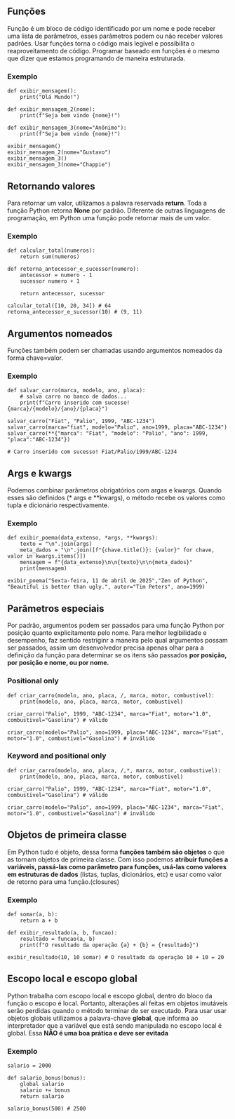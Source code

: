 ## Funções
<p>Função é um bloco de código identificado por um nome e pode receber uma lista de parâmetros, esses parâmetros podem ou não receber valores padrões.
Usar funções torna o código mais legível e possibilita o reaproveitamento de código. Programar baseado em funções é o mesmo que dizer que estamos programando
de maneira estruturada. </p>

### Exemplo
```
def exibir_mensagem():
    print("Olá Mundo!")

def exibir_mensagem_2(nome):
    print(f"Seja bem vindo {nome}!")

def exibir_mensagem_3(nome="Anônimo"):
    print(f"Seja bem vindo {nome}!")

exibir_mensagem()
exibir_mensagem_2(nome="Gustavo")
exibir_mensagem_3()
exibir_mensagem_3(nome="Chappie")
```

## Retornando valores

<p> Para retornar um valor, utilizamos a palavra reservada <b>return</b>. Toda a função Python retorna <b>None</b> por padrão. Diferente de outras linguagens de programação, em Python uma função pode retornar mais de um valor.

### Exemplo
```
def calcular_total(numeros):
    return sum(numeros)

def retorna_antecessor_e_sucessor(numero):
    antecessor = numero - 1
    sucessor numero + 1

    return antecessor, sucessor

calcular_total([10, 20, 34]) # 64
retorna_antecessor_e_sucessor(10) # (9, 11)
```

## Argumentos nomeados

<p> Funções também podem ser chamadas usando argumentos nomeados da forma chave=valor. </p>

### Exemplo

```
def salvar_carro(marca, modelo, ano, placa):
    # salva carro no banco de dados...
    print(f"Carro inserido com sucesso! {marca}/{modelo}/{ano}/{placa}")

salvar_carro("Fiat", "Palio", 1999, "ABC-1234")
salvar_carro(marca="fiat", modelo="Palio", ano=1999, placa="ABC-1234")
salvar_carro(**{"marca": "Fiat", "modelo": "Palio", "ano": 1999, "placa":"ABC-1234"})

# Carro inserido com sucesso! Fiat/Palio/1999/ABC-1234
```

## Args e kwargs

<p> Podemos combinar parâmetros obrigatórios com argas e kwargs. Quando esses são definidos (* args e **kwargs), o método recebe os valores como tupla e dicionário respectivamente. </p>

### Exemplo
```
def exibir_poema(data_extenso, *args, **kwargs):
    texto = "\n".join(args)
    meta_dados = "\n".join([f"{chave.title()}: {valor}" for chave, valor in kwargs.items()])
    mensagem = f"{data_extenso}\n\n{texto}\n\n{meta_dados}"
    print(mensagem)

exibir_poema("Sexta-feira, 11 de abril de 2025","Zen of Python", "Beautiful is better than ugly.", autor="Tim Peters", ano=1999)
```
## Parâmetros especiais
<p>Por padrão, argumentos podem ser passados para uma função Python por posição quanto explicitamente pelo nome. Para melhor legibilidade e desempenho, faz sentido restriginr a maneira pelo qual argumentos possam ser passados, assim um desenvolvedor precisa apenas olhar para a definição da função para determinar se os itens são passados <b>por posição, por posição e nome, ou por nome.</b></p>

### Positional only
```
def criar_carro(modelo, ano, placa, /, marca, motor, combustivel):
    print(modelo, ano, placa, marca, motor, combustivel)

criar_carro("Palio", 1999, "ABC-1234", marca="Fiat", motor="1.0", combustivel="Gasolina") # válido

criar_carro(modelo="Palio", ano=1999, placa="ABC-1234", marca="Fiat", motor="1.0", combustivel="Gasolina") # inválido
```
### Keyword and positional only
```
def criar_carro(modelo, ano, placa, /,*, marca, motor, combustivel):
    print(modelo, ano, placa, marca, motor, combustivel)

criar_carro("Palio", 1999, "ABC-1234", marca="Fiat", motor="1.0", combustivel="Gasolina") # válido

criar_carro(modelo="Palio", ano=1999, placa="ABC-1234", marca="Fiat", motor="1.0", combustivel="Gasolina") # inválido

```
## Objetos de primeira classe
<p> Em Python tudo é objeto, dessa forma <b>funções também são objetos</b> o que as tornam objetos de primeira classe. Com isso podemos <b>atribuir funções a variáveis, passá-las como parâmetro para funções, usá-las como valores em estruturas de dados</b> (listas, tuplas, dicionários, etc) e usar como valor de retorno para uma função.(closures)</p>

### Exemplo
```
def somar(a, b):
    return a + b

def exibir_resultado(a, b, funcao):
    resultado = funcao(a, b)
    print(f"O resultado da operação {a} + {b} = {resultado}")

exibir_resultado(10, 10 somar) # O resultado da operação 10 + 10 = 20
```
## Escopo local e escopo global

<p> Python trabalha com escopo local e escopo global, dentro do bloco da função o escopo é local. Portanto, alterações ali feitas em objetos imutáveis serão perdidas quando o método terminar de ser executado. Para usar usar objetos globais utilizamos a palavra-chave <b>global</b>, que informa ao interpretador que a variável que está sendo manipulada no escopo local é global. Essa <b>NÃO é uma boa prática e deve ser evitada</b></p>

### Exemplo
```
salario = 2000

def salario_bonus(bonus):
    global salario
    salario += bonus
    return salario

salario_bonus(500) # 2500

```